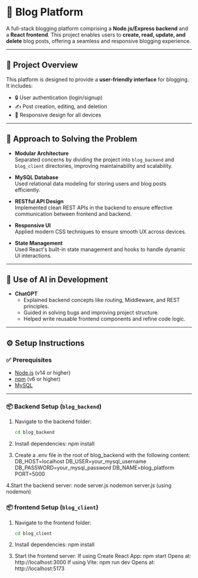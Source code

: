 # 📝 Blog Platform

A full-stack blogging platform comprising a **Node.js/Express backend** and a **React frontend**. This project enables users to **create, read, update, and delete** blog posts, offering a seamless and responsive blogging experience.

---

## 🚀 Project Overview

This platform is designed to provide a **user-friendly interface** for blogging. It includes:

- 🔒 User authentication (login/signup)
- ✍️ Post creation, editing, and deletion
- 📱 Responsive design for all devices

---

## 🧠 Approach to Solving the Problem

- **Modular Architecture**  
  Separated concerns by dividing the project into `blog_backend` and `blog_client` directories, improving maintainability and scalability.

- **MySQL Database**  
  Used relational data modeling for storing users and blog posts efficiently.

- **RESTful API Design**  
  Implemented clean REST APIs in the backend to ensure effective communication between frontend and backend.

- **Responsive UI**  
  Applied modern CSS techniques to ensure smooth UX across devices.

- **State Management**  
  Used React's built-in state management and hooks to handle dynamic UI interactions.

---

## 🤖 Use of AI in Development

- **ChatGPT**  
  - Explained backend concepts like routing, Middleware, and REST principles.  
  - Guided in solving bugs and improving project structure.  
  - Helped write reusable frontend components and refine code logic.

---

## ⚙️ Setup Instructions

### ✅ Prerequisites

- [Node.js](https://nodejs.org/) (v14 or higher)
- [npm](https://www.npmjs.com/) (v6 or higher)
- [MySQL](https://www.mysql.com/)

---

### 📦 Backend Setup (`blog_backend`)

1. Navigate to the backend folder:
   ```bash
   cd blog_backend

2. Install dependencies:
   npm install
   
3. Create a .env file in the root of blog_backend with the following content:
       DB_HOST=localhost
       DB_USER=your_mysql_username
       DB_PASSWORD=your_mysql_password
       DB_NAME=blog_platform
       PORT=5000

 4.Start the backend server:
       node server.js
       nodemon server.js (using nodemon)

### 📦 frontend Setup (`blog_client`)

1. Navigate to the frontend folder:
   ```bash
   cd blog_client

2. Install dependencies:
   npm install
   
3. Start the frontend server:
    If using Create React App:
      npm start
      Opens at: http://localhost:3000
   If using Vite:
      npm run dev
     Opens at: http://localhost:5173
 
